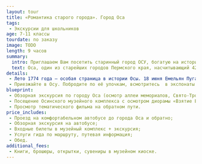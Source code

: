 ```yaml
---
layout: tour
title: «Романтика старого города». Город Оса
tags:
 - Экскурсии для школьников
age: 7-11 классы
tourdate: по заказу
image: TODO
length: 9 часов
summary:
  intro: Приглашаем Вам посетить старинный город ОСУ, богатую на исторические события.  
  text: Оса, один из старейших городов Пермского края, насчитывающий 420 лет. О ней писали в своих произведениях А. С. Пушкин, В. Я. Шишков, В. С. Пикуль. Через этот городок к берегам Северной Америки (Аляска) проследовала Вторая Камчатская экспедиция Витуса Беренга. В 1937 году близ Осы снимался популярный фильм « Волга-Волга».
details:
 - Лето 1774 года – особая страница в истории Осы. 18 июня Емельян Пугачёв осадил город. Крепость защищали храбрые воины, недаром предводитель крестьянского бунта  сказал: « Мал городок, да кусается, как оса».
 - Приезжайте в Осу. Побродите по её улочкам, всмотритесь  в экспонаты музея, почувствуйте обаяние, ауру и романтику старого города, складывающуюся веками…
blueprint:
 - Обзорная экскурсия по городу Оса (осмотр аллеи мемориалов, Свято-Троицкого собора, купеческих особняков, памятника «Куль Осинский» и т.д.);
 - Посещение Осинского музейного комплекса с осмотром диорамы «Взятие Емельяном Пугачевым крепости Оса», фрагмента крепости и т.д.;
 - Просмотр тематического фильма на обратном пути.
price_includes:
 - Проезд на комфортабельном автобусе до города Оса и обратно;
 - Обзорная экскурсия на автобусе;
 - Входные билеты в музейный комплекс + экскурсия;
 - Услуги гида по маршруту, путевая информация;
 - Обед.
additional_fees:
 - Книги, брошюры, открытки, сувениры в музейном киоске.
---
```

